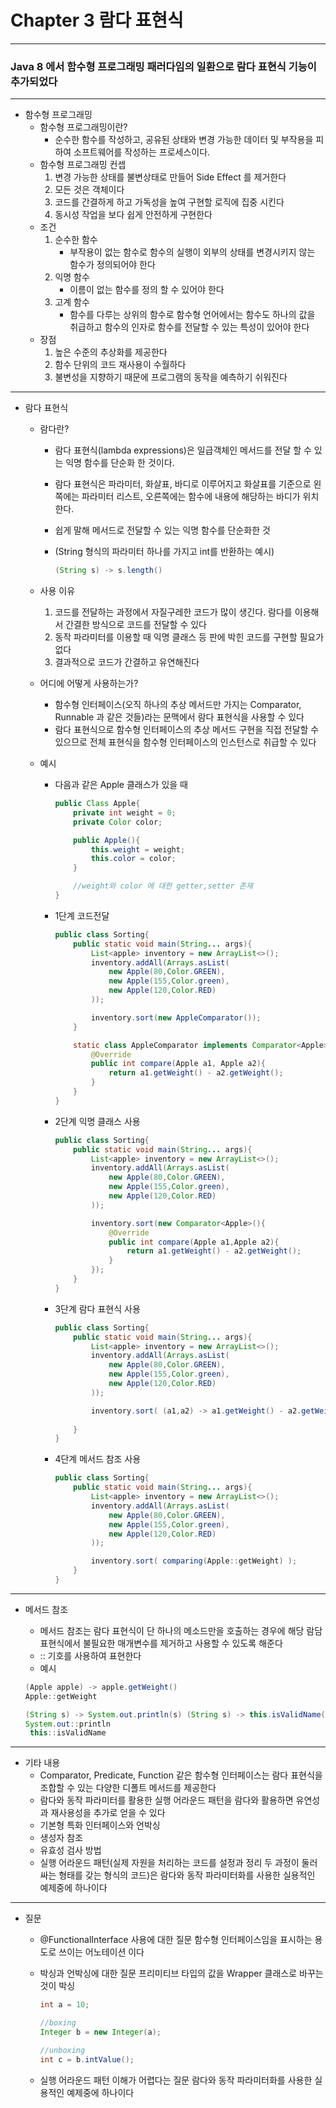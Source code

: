 # Chapter 3 람다 표현식

---

### Java 8 에서 함수형 프로그래밍 패러다임의 일환으로 람다 표현식 기능이 추가되었다

---

- 함수형 프로그래밍
    - 함수형 프로그래밍이란?
        - 순수한 함수를 작성하고, 공유된 상태와 변경 가능한 데이터 및 부작용을 피하여 소프트웨어를 작성하는 프로세스이다.
    - 함수형 프로그래밍 컨셉
        1. 변경 가능한 상태를 불변상태로 만들어 Side Effect 를 제거한다
        2. 모든 것은 객체이다
        3. 코드를 간결하게 하고 가독성을 높여 구현할 로직에 집중 시킨다
        4. 동시성 작업을 보다 쉽게 안전하게 구현한다
    - 조건
        1. 순수한 함수
            - 부작용이 없는 함수로 함수의 실행이 외부의 상태를 변경시키지 않는 함수가 정의되어야 한다
        2. 익명 함수
            - 이름이 없는 함수를 정의 할 수 있어야 한다
        3. 고계 함수
            - 함수를 다루는 상위의 함수로 함수형 언어에서는 함수도 하나의 값을 취급하고 함수의 인자로 함수를 전달할 수 있는 특성이 있어야 한다
    - 장점
        1. 높은 수준의 추상화를 제공한다
        2. 함수 단위의 코드 재사용이 수월하다
        3. 불변성을 지향하기 때문에 프로그램의 동작을 예측하기 쉬워진다

---

- 람다 표현식
    - 람다란?
        - 람다 표현식(lambda expressions)은 일급객체인 메서드를 전달 할 수 있는 익명 함수를 단순화 한 것이다.
        - 람다 표현식은 파라미터, 화살표, 바디로 이루어지고 화살표를 기준으로 왼쪽에는 파라미터 리스트, 오른쪽에는 함수에 내용에 해당하는 바디가 위치한다.
        - 쉽게 말해 메서드로 전달할 수 있는 익명 함수를 단순화한 것
        - (String 형식의 파라미터 하나를 가지고 int를 반환하는 예시)

            ```java
            (String s) -> s.length()
            ```

    - 사용 이유
        1. 코드를 전달하는 과정에서 자질구레한 코드가 많이 생긴다. 람다를 이용해서 간결한 방식으로 코드를 전달할 수 있다
        2. 동작 파라미터를 이용할 때 익명 클래스 등 판에 박힌 코드를 구현할 필요가 없다
        3. 결과적으로 코드가 간결하고 유연해진다
    - 어디에 어떻게 사용하는가?
        - 함수형 인터페이스(오직 하나의 추상 메서드만 가지는 Comparator, Runnable 과 같은 것들)라는 문맥에서 람다 표현식을 사용할 수 있다
        - 람다 표현식으로 함수형 인터페이스의 추상 메서드 구현을 직접 전달할 수 있으므로 전체 표현식을 함수형 인터페이스의 인스턴스로 취급할 수 있다
    - 예시
        - 다음과 같은 Apple 클래스가 있을 때

            ```java
            public Class Apple{
            	private int weight = 0;
            	private Color color;

            	public Apple(){
            		this.weight = weight;
            		this.color = color;
            	}

            	//weight와 color 에 대한 getter,setter 존재
            }
            ```

        - 1단계 코드전달

            ```java
            public class Sorting{
            	public static void main(String... args){
            		List<apple> inventory = new ArrayList<>();
            		inventory.addAll(Arrays.asList(
            			new Apple(80,Color.GREEN),
            			new Apple(155,Color.green),
            			new Apple(120,Color.RED)
            		));

            		inventory.sort(new AppleComparator());
            	}

            	static class AppleComparator implements Comparator<Apple> {
            		@Override
            		public int compare(Apple a1, Apple a2){
            			return a1.getWeight() - a2.getWeight();
            		}
            	}
            }
            ```

        - 2단계 익명 클래스 사용

            ```java
            public class Sorting{
            	public static void main(String... args){
            		List<apple> inventory = new ArrayList<>();
            		inventory.addAll(Arrays.asList(
            			new Apple(80,Color.GREEN),
            			new Apple(155,Color.green),
            			new Apple(120,Color.RED)
            		));

            		inventory.sort(new Comparator<Apple>(){
            			@Override
            			public int compare(Apple a1,Apple a2){
            				return a1.getWeight() - a2.getWeight();
            			}
            		});
            	}
            }
            ```

        - 3단계 람다 표현식 사용

            ```java
            public class Sorting{
            	public static void main(String... args){
            		List<apple> inventory = new ArrayList<>();
            		inventory.addAll(Arrays.asList(
            			new Apple(80,Color.GREEN),
            			new Apple(155,Color.green),
            			new Apple(120,Color.RED)
            		));

            		inventory.sort( (a1,a2) -> a1.getWeight() - a2.getWeight() );
            			
            	}
            }
            ```

        - 4단계 메서드 참조 사용

            ```java
            public class Sorting{
            	public static void main(String... args){
            		List<apple> inventory = new ArrayList<>();
            		inventory.addAll(Arrays.asList(
            			new Apple(80,Color.GREEN),
            			new Apple(155,Color.green),
            			new Apple(120,Color.RED)
            		));

            		inventory.sort( comparing(Apple::getWeight) );
            	}
            }
            ```

---

- 메서드 참조
    - 메서드 참조는 람다 표현식이 단 하나의 메소드만을 호출하는 경우에 해당 람담 표현식에서 불필요한 매개변수를 제거하고 사용할 수 있도록 해준다
    - :: 기호를 사용하여 표현한다
    - 예시

    ```java
    (Apple apple) -> apple.getWeight()
    Apple::getWeight

    (String s) -> System.out.println(s) (String s) -> this.isValidName(s)
    System.out::println
     this::isValidName
    ```

---

- 기타 내용
    - Comparator, Predicate, Function 같은 함수형 인터페이스는 람다 표현식을 조합할 수 있는 다양한 디폴트 메서드를 제공한다
    - 람다와 동작 파라미터를 활용한 실행 어라운드 패턴을 람다와 활용하면 유연성과 재사용성을 추가로 얻을 수 있다
    - 기본형 특화 인터페이스와 언박싱
    - 생성자 참조
    - 유효성 검사 방법
    - 실행 어라운드 패턴(실제 자원을 처리하는 코드를 설정과 정리 두 과정이 둘러싸는 형태를 갖는 형식의 코드)은 람다와 동작 파라미터화를 사용한 실용적인 예제중에 하나이다

---

- 질문
    - @FunctionalInterface 사용에 대한 질문
    함수형 인터페이스임을 표시하는 용도로 쓰이는 어노테이션 이다
    - 박싱과 언박싱에 대한 질문
    프리미티브 타입의 값을 Wrapper 클래스로 바꾸는 것이 박싱

        ```java
        int a = 10;

        //boxing
        Integer b = new Integer(a);

        //unboxing
        int c = b.intValue();
        ```

    - 실행 어라운드 패턴 이해가 어렵다는 질문
    람다와 동작 파라미터화를 사용한 실용적인 예제중에 하나이다
